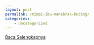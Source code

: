 ```yaml
---
layout: post
permalink: /mimpi-ibu-menabrak-kucing/
categories:
    - Uncategorized
---
```


[Baca Selengkapnya](/01)